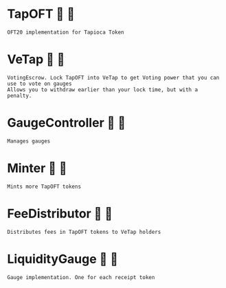 # TapOFT 🍹 🤙

    OFT20 implementation for Tapioca Token

# VeTap 🍹 🤙
   
    VotingEscrow. Lock TapOFT into VeTap to get Voting power that you can use to vote on gauges
    Allows you to withdraw earlier than your lock time, but with a penalty.

# GaugeController 🍹 🤙
   
    Manages gauges

# Minter 🍹 🤙  
   
    Mints more TapOFT tokens

# FeeDistributor 🍹 🤙  
   
    Distributes fees in TapOFT tokens to VeTap holders

# LiquidityGauge 🍹 🤙  

    Gauge implementation. One for each receipt token